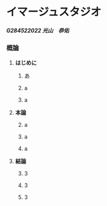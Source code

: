 # イマージュスタジオ

##### G284522022 光山　恭佑

### 概論

1. **はじめに**

    1. あ

    1. a

    1. a

2. **本論**

    2. a

    2. a

    2. a

3. **結論**

    3. 3

    3. 3

    3. 3